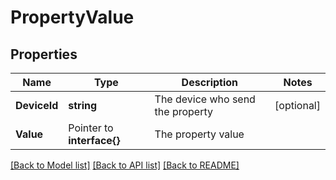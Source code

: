 # PropertyValue

## Properties

Name | Type | Description | Notes
------------ | ------------- | ------------- | -------------
**DeviceId** | **string** | The device who send the property | [optional] 
**Value** | Pointer to **interface{}** | The property value | 

[[Back to Model list]](../README.md#documentation-for-models) [[Back to API list]](../README.md#documentation-for-api-endpoints) [[Back to README]](../README.md)


